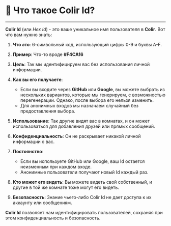 # 📝 Что такое Colir Id?

---

**Colir Id** (или _Hex Id_) - это ваше уникальное имя пользователя в **Colir**. Вот что вам нужно знать:

1. **Что это**: 6-символьный код, использующий цифры 0-9 и буквы A-F.

2. **Пример**: Что-то вроде **#F4CA16**

3. **Цель**: Так мы идентифицируем вас без использования личной информации.

4. **Как вы его получаете**:

   - Если вы входите через **GitHub** или **Google**, вы можете выбрать из нескольких вариантов, которые мы генерируем, с возможностью перегенерации. Однако, после выбора его нельзя изменить.
   - Для анонимных входов мы назначаем случайный без предоставления выбора.

5. **Использование**: Так другие видят вас в комнатах, и он может использоваться для добавления друзей или прямых сообщений.

6. **Конфиденциальность**: Он не раскрывает никакой личной информации о вас.

7. **Постоянство**:

   - Если вы используете GitHub или Google, ваш Id остается неизменным при каждом входе.
   - Анонимные пользователи получают новый Id каждый раз.

8. **Кто может его видеть**: Вы можете видеть свой собственный, и другие в той же комнате тоже могут его видеть.

9. **Безопасность**: Знание чьего-либо Colir Id не дает доступа к их аккаунту или сообщениям.

**Colir Id** позволяет нам идентифицировать пользователей, сохраняя при этом конфиденциальность и безопасность.